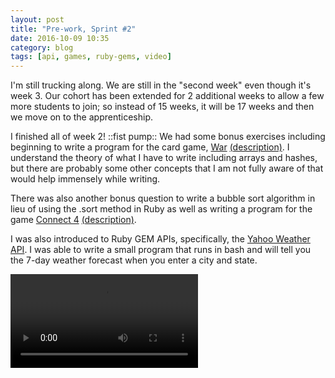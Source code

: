 ```yaml
---
layout: post
title: "Pre-work, Sprint #2"
date: 2016-10-09 10:35
category: blog
tags: [api, games, ruby-gems, video]
---
```

I'm still trucking along. We are still in the "second week" even though it's week 3. Our cohort has been extended for 2 additional weeks to allow a few more students to join; so instead of 15 weeks, it will be 17 weeks and then we move on to the apprenticeship.

I finished all of week 2! ::fist pump:: We had some bonus exercises including beginning to write a program for the card game, <a href="https://github.com/yviedev/ACLTC/blob/master/war.rb" target="_blank">War</a> <a href="https://en.wikipedia.org/wiki/War_(card_game)" target="_blank">(description)</a>. I understand the theory of what I have to write including arrays and hashes, but there are probably some other concepts that I am not fully aware of that would help immensely while writing.

There was also another bonus question to write a bubble sort algorithm in lieu of using the .sort method in Ruby as well as writing a program for the game <a href="https://github.com/yviedev/ACLTC/blob/master/connect_four.rb" target="_blank">Connect 4</a> <a href="https://en.wikipedia.org/wiki/Connect_Four" target="_blank">(description)</a>.

I was also introduced to Ruby GEM APIs, specifically, the <a href="https://developer.yahoo.com/weather" target="_blank">Yahoo Weather API</a>. I was able to write a small program that runs in bash and will tell you the 7-day weather forecast when you enter a city and state.

<!-- post video -->

  <video controls="controls" allowfullscreen="true">
    <source src="/video/weather.mp4" type="video/mp4">
  </video> 
